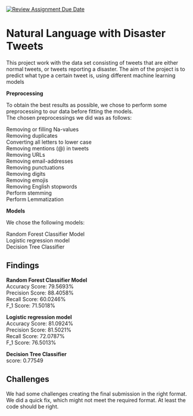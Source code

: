[![Review Assignment Due Date](https://classroom.github.com/assets/deadline-readme-button-24ddc0f5d75046c5622901739e7c5dd533143b0c8e959d652212380cedb1ea36.svg)](https://classroom.github.com/a/sRMOJrsa)
# Natural Language with Disaster Tweets

This project work with the data set consisting of tweets that are either normal tweets, or tweets reporting a disaster.
The aim of the project is to predict what type a certain tweet is, using different machine learning models

**Preprocessing**  
  
To obtain the best results as possible, we chose to perform some preprocessing to our data before fitting the models.  
The chosen preprocessings we did was as follows:  
  
Removing or filling Na-values  
Removing duplicates  
Converting all letters to lower case  
Removing mentions (@) in tweets  
Removing URLs  
Removing email-addresses  
Removing punctuations  
Removing digits  
Removing emojis  
Removing English stopwords  
Perform stemming  
Perform Lemmatization  
  
**Models**  
  
We chose the following models:  
  
Random Forest Classifier Model  
Logistic regression model  
Decision Tree Classifier  
  
## Findings
  
**Random Forest Classifier Model**  
Accuracy Score: 79.5693%  
Precision Score: 88.4058%  
Recall Score: 60.0246%  
F_1 Score: 71.5018%  
  
**Logistic regression model**  
Accuracy Score: 81.0924%  
Precision Score: 81.5021%  
Recall Score: 72.0787%  
F_1 Score: 76.5013%  
  
**Decision Tree Classifier**  
score: 0.77549  
  

## Challenges  
  
We had some challenges creating the final submission in the right format. We did a quick fix, which might not meet the required format. At least the code should be right.
